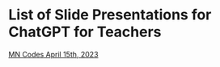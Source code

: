 # List of Slide Presentations for ChatGPT for Teachers


[MN Codes April 15th, 2023](https://github.com/CoderDojoTC/chatgpt-for-teachers/tree/main/slides/ChatGPT-For-Teachers.pptx)